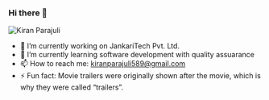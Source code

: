 ### Hi there 👋
<p align="left"> <img src="https://komarev.com/ghpvc/?username=kiranparajuli589&label=Views&color=brightgreen&style=plastic" alt="Kiran Parajuli" /></p>

- 🔭 I’m currently working on JankariTech Pvt. Ltd.
- 🌱 I’m currently learning software development with quality assuarance
- 📫 How to reach me: kiranparajuli589@gmail.com
- ⚡ Fun fact: Movie trailers were originally shown after the movie, which is why they were called “trailers”.
